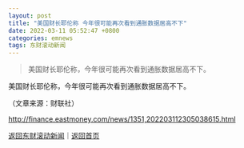 ```yaml
---
layout: post
title: "美国财长耶伦称 今年很可能再次看到通胀数据居高不下"
date: 2022-03-11 05:52:47 +0800
categories: emnews
tags: 东财滚动新闻
---
```

> 美国财长耶伦称，今年很可能再次看到通胀数据居高不下。

<p>美国财长耶伦称，今年很可能再次看到通胀数据居高不下。</p><p class="em_media">（文章来源：财联社）</p>

<http://finance.eastmoney.com/news/1351,202203112305038615.html>

[返回东财滚动新闻](//finews.withounder.com/emnews/)｜[返回首页](//finews.withounder.com/)